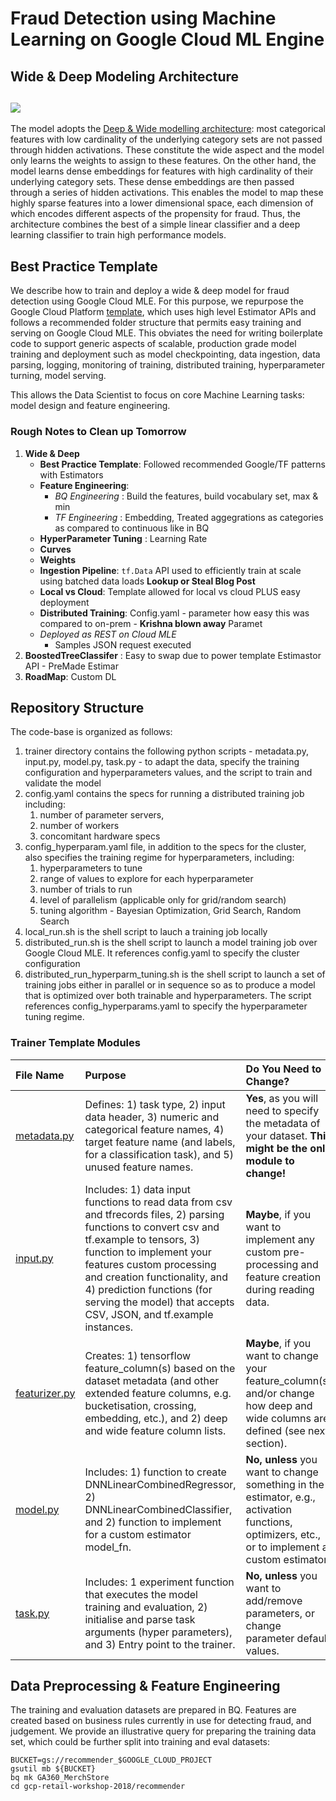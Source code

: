 # Fraud Detection using Machine Learning on Google Cloud ML Engine

## Wide & Deep Modeling Architecture
## <img src="image04.png" />
The model adopts the [Deep & Wide modelling architecture](https://ai.googleblog.com/2016/06/wide-deep-learning-better-together-with.html): most categorical features with low cardinality of the underlying category sets are not passed through hidden activations. These constitute the wide aspect and the model only learns the weights to assign to these features. On the other hand, the model learns dense embeddings for features with high cardinality of their underlying category sets. These dense embeddings are then passed through a series of hidden activations. This enables the model to map these highly sparse features into a lower dimensional space, each dimension of which encodes different aspects of the propensity for fraud. Thus, the architecture combines the best of a simple linear classifier and a deep learning classifier to train high performance models.

## Best Practice Template	
We describe how to train and deploy a wide & deep model for fraud detection using Google Cloud MLE. For this purpose, we repurpose the Google Cloud Platform [template](https://github.com/GoogleCloudPlatform/cloudml-samples/tree/master/cloudml-template/examples/census-classification), which uses high level Estimator APIs and follows a recommended folder structure that permits easy training and serving on Google Cloud MLE. This obviates the need for writing boilerplate code to support generic aspects of scalable, production grade model training and deployment such as model checkpointing, data ingestion, data parsing, logging, monitoring of training, distributed training, hyperparameter turning, model serving.

This allows the Data Scientist to focus on core Machine Learning tasks: model design and feature engineering.

### Rough Notes to Clean up Tomorrow
1. **Wide & Deep**
    * **Best Practice Template**: Followed recommended Google/TF patterns with Estimators
    * **Feature Engineering**:
        * _BQ Engineering_ : Build the features, build vocabulary set, max & min
        * _TF Engineering_ : Embedding, Treated aggegrations as categories as compared to continuous like in BQ
    * **HyperParameter Tuning** : Learning Rate
    * **Curves**
    * **Weights**
    * **Ingestion Pipeline**: `tf.Data` API used to efficiently train at scale using batched data loads **Lookup or Steal Blog Post**
    * **Local vs Cloud**: Template allowed for local vs cloud PLUS easy deployment 
    * **Distributed Training**: Config.yaml - parameter how easy this was compared to on-prem - **Krishna blown away** Paramet
    * _Deployed as REST on Cloud MLE_
        * Samples JSON request executed
2. **BoostedTreeClassifer** : Easy to swap due to power template Estimastor API - PreMade Estimar
3. **RoadMap**: Custom DL 


## Repository Structure
The code-base is organized as follows:
1. trainer directory contains the following python scripts - metadata.py, input.py, model.py, task.py -  to adapt the data, specify the training configuration and hyperparameters values, and the script to train and validate the model    
2. config.yaml contains the specs for running a distributed training job including:
   1) number of parameter servers,
   2) number of workers
   3) concomitant hardware specs    
3. config_hyperparam.yaml file, in addition to the specs for the cluster, also specifies the training regime for hyperparameters, including:
   1) hyperparameters to tune
   2) range of values to explore for each hyperparameter
   3) number of trials to run
   4) level of parallelism (applicable only for grid/random search)
   5) tuning algorithm - Bayesian Optimization, Grid Search, Random Search       
4. local_run.sh is the shell script to lauch a training job locally    
5. distributed_run.sh is the shell script to launch a model training job over Google Cloud MLE. It references config.yaml to specify the cluster configuration    
6. distributed_run_hyperparm_tuning.sh is the shell script to launch a set of training jobs either in parallel or in sequence so as to produce a model that is optimized over both trainable and hyperparameters. The script references config_hyperparams.yaml to specify the hyperparameter tuning regime. 

### Trainer Template Modules

|File Name| Purpose| Do You Need to Change?
|:---|:---|:---
|[metadata.py](template/trainer/metadata.py)|Defines: 1) task type, 2) input data header, 3) numeric and categorical feature names, 4) target feature name (and labels, for a classification task), and 5) unused feature names. | **Yes**, as you will need to specify the metadata of your dataset. **This might be the only module to change!**
|[input.py](template/trainer/input.py)| Includes: 1) data input functions to read data from csv and tfrecords files, 2) parsing functions to convert csv and tf.example to tensors, 3) function to implement your features custom  processing and creation functionality, and 4) prediction functions (for serving the model) that accepts CSV, JSON, and tf.example instances. | **Maybe**, if you want to implement any custom pre-processing and feature creation during reading data.
|[featurizer.py](template/trainer/featurizer.py)| Creates: 1) tensorflow feature_column(s) based on the dataset metadata (and other extended feature columns, e.g. bucketisation, crossing, embedding, etc.), and 2) deep and wide feature column lists. | **Maybe**, if you want to change your feature_column(s) and/or change how deep and wide columns are defined (see next section). 
|[model.py](template/trainer/model.py)|Includes: 1) function to create DNNLinearCombinedRegressor, 2) DNNLinearCombinedClassifier, and 2) function to implement for a custom estimator model_fn.|**No, unless** you want to change something in the estimator, e.g., activation functions, optimizers, etc., or to implement a custom estimator. 
|[task.py](template/trainer/task.py) |Includes: 1 experiment function that executes the model training and evaluation, 2) initialise and parse task arguments (hyper parameters), and 3) Entry point to the trainer. | **No, unless** you want to add/remove parameters, or change parameter default values.

## Data Preprocessing & Feature Engineering
The training and evaluation datasets are prepared in BQ. Features are created based on business rules currently in use for detecting fraud, and judgement. We provide an illustrative query for preparing the training data set, which could be further split into training and eval datasets:

```
BUCKET=gs://recommender_$GOOGLE_CLOUD_PROJECT
gsutil mb ${BUCKET}
bq mk GA360_MerchStore
cd gcp-retail-workshop-2018/recommender
```
